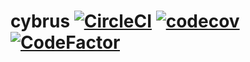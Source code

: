 # cybrus    [![CircleCI](https://circleci.com/gh/VamshiKrishnaAlladi/cybrus.svg?style=svg)](https://circleci.com/gh/VamshiKrishnaAlladi/cybrus)    [![codecov](https://codecov.io/gh/VamshiKrishnaAlladi/cybrus/branch/master/graph/badge.svg)](https://codecov.io/gh/VamshiKrishnaAlladi/cybrus)    [![CodeFactor](https://www.codefactor.io/repository/github/vamshikrishnaalladi/cybrus/badge/development)](https://www.codefactor.io/repository/github/vamshikrishnaalladi/cybrus/overview/development)

